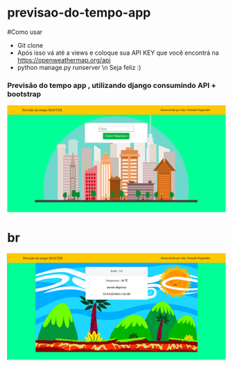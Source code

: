 # previsao-do-tempo-app
#Como usar
- Git clone
- Após isso vá até a views e coloque sua API KEY que você encontrá  na https://openweathermap.org/api
- python manage.py runserver 
\n Seja feliz :) 

### Previsão do tempo app , utilizando django consumindo API  + bootstrap
![ Image 1](princiapl.png)
# br
![ Image 2](previsaodotempo.png)
